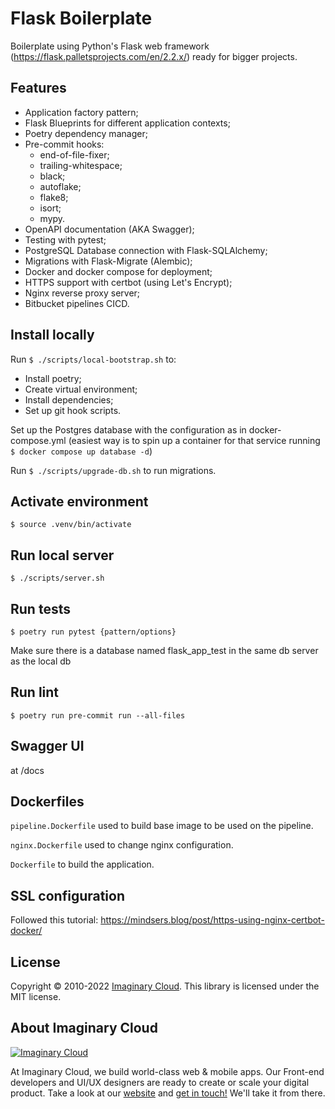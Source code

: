 # Flask Boilerplate

Boilerplate using Python's Flask web framework (https://flask.palletsprojects.com/en/2.2.x/) ready for bigger projects.

## Features

- Application factory pattern;
- Flask Blueprints for different application contexts;
- Poetry dependency manager;
- Pre-commit hooks:
    - end-of-file-fixer;
    - trailing-whitespace;
    - black;
    - autoflake;
    - flake8;
    - isort;
    - mypy.
- OpenAPI documentation (AKA Swagger);
- Testing with pytest;
- PostgreSQL Database connection with Flask-SQLAlchemy;
- Migrations with Flask-Migrate (Alembic);
- Docker and docker compose for deployment;
- HTTPS support with certbot (using Let's Encrypt);
- Nginx reverse proxy server;
- Bitbucket pipelines CICD.


## Install locally

Run `$ ./scripts/local-bootstrap.sh` to:

- Install poetry;
- Create virtual environment;
- Install dependencies;
- Set up git hook scripts.

Set up the Postgres database with the configuration as in docker-compose.yml (easiest way is to spin up a container for that service running `$ docker compose up database -d`)

Run `$ ./scripts/upgrade-db.sh` to run migrations.


## Activate environment

`$ source .venv/bin/activate`
## Run local server

`$ ./scripts/server.sh`

## Run tests

`$ poetry run pytest {pattern/options}`

Make sure there is a database named flask_app_test in the same db server as the local db

## Run lint

`$ poetry run pre-commit run --all-files`

## Swagger UI

at /docs


## Dockerfiles

`pipeline.Dockerfile` used to build base image to be used on the pipeline.

`nginx.Dockerfile` used to change nginx configuration.

`Dockerfile` to build the application.

## SSL configuration

Followed this tutorial: https://mindsers.blog/post/https-using-nginx-certbot-docker/

## License

Copyright © 2010-2022 [Imaginary Cloud](https://www.imaginarycloud.com/?utm_source=github). This library is licensed under the MIT license.

## About Imaginary Cloud

[![Imaginary Cloud](https://s3.eu-central-1.amazonaws.com/imaginary-images/Logo_IC_readme.svg)](https://www.imaginarycloud.com/?utm_source=github)

At Imaginary Cloud, we build world-class web & mobile apps. Our Front-end developers and UI/UX designers are ready to create or scale your digital product. Take a look at our [website](https://www.imaginarycloud.com/?utm_source=github) and [get in touch!](https://www.imaginarycloud.com/contacts/?utm_source=github) We'll take it from there.
